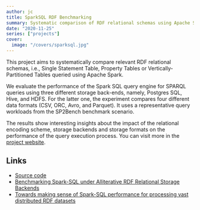 ```yaml
---
author: jc
title: SparkSQL RDF Benchmarking
summary: Systematic comparison of RDF relational schemas using Apache Spark.
date: "2020-11-25"
series: ["projects"]
cover:
  image: "/covers/sparksql.jpg"
---
```


This project aims to systematically compare relevant RDF relational schemas, i.e., Single Statement Table, Property Tables or Vertically-Partitioned Tables queried using Apache Spark.

We evaluate the performance of the Spark SQL query engine for SPARQL queries using three different storage back-ends, namely, Postgres SQL, Hive, and HDFS. For the latter one, the experiment compares four different data formats (CSV, ORC, Avro, and Parquet). It uses a representative query workloads from the SP2Bench benchmark scenario.

The results show interesting insights about the impact of the relational encoding scheme, storage backends and storage formats on the performance of the query execution process.
You can visit more in the [project website](https://datasystemsgrouput.github.io/SPARKSQLRDFBenchmarking/).

## Links
- [Source code](https://github.com/DataSystemsGroupUT/SPARKSQLRDFBenchmarking)
- [Benchmarking Spark-SQL under Alliterative RDF Relational Storage Backends](http://ceur-ws.org/Vol-2496/paper5.pdf)
- [Towards making sense of Spark-SQL performance for processing vast distributed RDF datasets](https://dl.acm.org/doi/10.1145/3391274.3393632)

